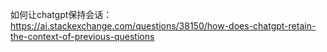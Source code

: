 
如何让chatgpt保持会话：
https://ai.stackexchange.com/questions/38150/how-does-chatgpt-retain-the-context-of-previous-questions
